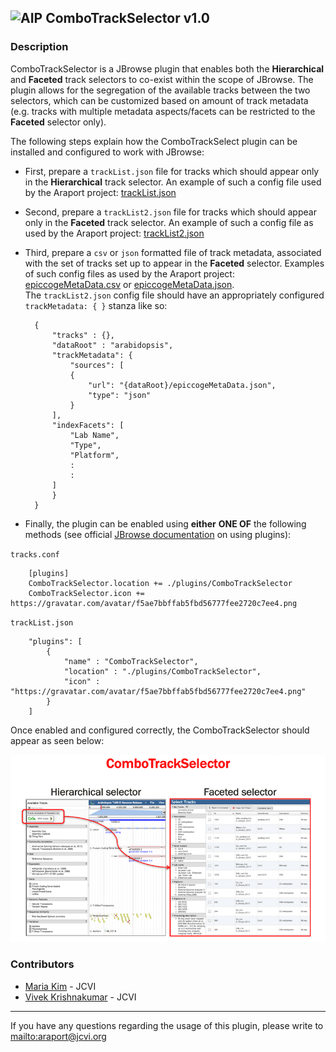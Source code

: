 ![AIP][1] ComboTrackSelector v1.0
---

### Description

ComboTrackSelector is a JBrowse plugin that enables both the **Hierarchical** and **Faceted** track selectors to co-exist within the scope of JBrowse. The plugin allows for the segregation of the available tracks between the two selectors, which can be customized based on amount of track metadata (e.g. tracks with multiple metadata aspects/facets can be restricted to the **Faceted** selector only).

The following steps explain how the ComboTrackSelect plugin can be installed and configured to work with JBrowse:

+ First, prepare a `trackList.json` file for tracks which should appear only in the **Hierarchical** track selector. An example of such a config file used by the Araport project: [trackList.json](https://github.com/Arabidopsis-Information-Portal/jbrowse-contrib/blob/master/jbrowse-contrib/data/json/arabidopsis/trackList.json)

+ Second, prepare a `trackList2.json` file for tracks which should appear only in the **Faceted** track selector. An example of such a config file as used by the Araport project: [trackList2.json](https://github.com/Arabidopsis-Information-Portal/jbrowse-contrib/blob/master/jbrowse-contrib/data/json/arabidopsis/trackList2.json)

+ Third, prepare a `csv` or `json` formatted file of track metadata, associated with the set of tracks set up to appear in the **Faceted** selector. Examples of such config files as used by the Araport project: [epiccogeMetaData.csv](https://github.com/Arabidopsis-Information-Portal/jbrowse-contrib/blob/master/jbrowse-contrib/data/json/arabidopsis/epiccogeMetaData.csv) or [epiccogeMetaData.json](https://github.com/Arabidopsis-Information-Portal/jbrowse-contrib/blob/master/jbrowse-contrib/data/json/arabidopsis/epiccogeMetaData.json).   
The `trackList2.json` config file should have an appropriately configured `trackMetadata: { }` stanza like so:

		{
			"tracks" : {},
 			"dataRoot" : "arabidopsis",
			"trackMetadata": {
				"sources": [
				{
					"url": "{dataRoot}/epiccogeMetaData.json",
					"type": "json"
				}
			],
			"indexFacets": [
				"Lab Name",
				"Type",
				"Platform",
				:
				:
			]
			}
		}

+ Finally, the plugin can be enabled using **either** __ONE OF__ the following methods (see official [JBrowse documentation](http://gmod.org/wiki/JBrowse_Configuration_Guide#Using_Plugins) on using plugins):
		
`tracks.conf`

		[plugins]
		ComboTrackSelector.location += ./plugins/ComboTrackSelector
		ComboTrackSelector.icon += https://gravatar.com/avatar/f5ae7bbffab5fbd56777fee2720c7ee4.png

`trackList.json`

		"plugins": [
			{
				"name" : "ComboTrackSelector",
				"location" : "./plugins/ComboTrackSelector",
				"icon" : "https://gravatar.com/avatar/f5ae7bbffab5fbd56777fee2720c7ee4.png"
			}
		]

Once enabled and configured correctly, the ComboTrackSelector should appear as seen below:

![ComboTrackSelector Screeshot](./img/combotracksel_screenshot1.png)

### Contributors

* [Maria Kim](https://github.com/msarmien) - JCVI
* [Vivek Krishnakumar](https://github.com/vivekkrish) - JCVI

* * *

If you have any questions regarding the usage of this plugin, please write to <mailto:araport@jcvi.org>

[1]: http://bit.ly/aip-logo
